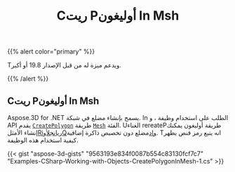 ﻿---
title: Cريت Pأوليغون In Msh
type: docs
weight: 40
url: /ar/net/create-polygon-in-mesh/
description: Aspose.3D for .NET يسمح بإنشاء مضلع في شبكة. In الطلب على استخدام وظيفة ، و API يقدم CreatePأوليغون طريقة من فئة esh sh.
---
{{% alert color="primary" %}} 

Tويدعم ميزة له من قبل الإصدار 19.8 أو أكبر.

{{% /alert %}} 
## **Cريت Pأوليغون In Msh**
Aspose.3D for .NET يسمح بإنشاء مضلع في شبكة. In الطلب على استخدام وظيفة ، و API يقدم [`CreatePolygon`](https://reference.aspose.com/net/3d/aspose.threed.entities/mesh/methods/createpolygon) طريقة [`Mesh`](https://reference.aspose.com/net/3d/aspose.threed.entities/mesh) الفئة. Uالغناء rereatePطريقة أوليغون يمكنك إنشاء الأمثل[Riريانجل](https://reference.aspose.com/net/3d/aspose.threed.entities/mesh/methods/createpolygon)أو[Qواد](https://reference.aspose.com/net/3d/aspose.threed.entities.mesh/createpolygon/methods/1)مضلع دون تخصيص ذاكرة إضافية. Tانه يتبع رمز قنص يظهر كيفية استخدام هذه الوظيفة.

{{< gist "aspose-3d-gists" "9563193e834f0087b554c83130fcf7c7" "Examples-CSharp-Working-with-Objects-CreatePolygonInMesh-1.cs" >}}
